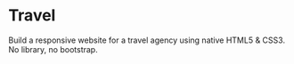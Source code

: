 # Travel
Build a responsive website for a travel agency using native HTML5 &amp; CSS3.
No library, no bootstrap.
